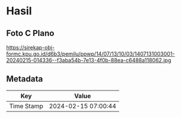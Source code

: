 # Hasil

## Foto C Plano

https://sirekap-obj-formc.kpu.go.id/d6b3/pemilu/ppwp/14/07/13/10/03/1407131003001-20240215-014336--f3aba54b-7e13-4f0b-88ea-c6488a118062.jpg


## Metadata

| Key        | Value               |
| ---------- | ------------------- |
| Time Stamp | 2024-02-15 07:00:44 |



